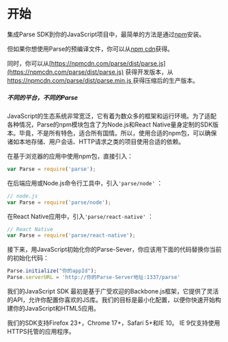 # 开始

集成Parse SDK到你的JavaScript项目中，最简单的方法是通过[npm](https://npmjs.org/parse)安装。

但如果你想使用Parse的预编译文件，你可以从[npm cdn](https://npmcdn.com/)获得。

同时，你可以从[https://npmcdn.com/parse/dist/parse.js](https://npmcdn.com/parse/dist/parse.js) 获得开发版本，从[https://npmcdn.com/parse/dist/parse.min.js ](https://npmcdn.com/parse/dist/parse.min.js)获得压缩后的生产版本。

##### 不同的平台，不同的Parse

JavaScript的生态系统非常宽泛，它有着为数众多的框架和运行环境。为了适配各种情况，Parse的npm模块包含了为Node.js和React Native量身定制的SDK版本。毕竟，不是所有特色，适合所有国情。所以，使用合适的npm包，可以确保诸如本地存储、用户会话、HTTP请求之类的项目使用合适的依赖。

在基于浏览器的应用中使用npm包，直接引入：

```js
var Parse = require('parse');
```

在后端应用或Node.js命令行工具中，引入`'parse/node'` ：

```js
// node.js
var Parse = require('parse/node');
```

在React Native应用中，引入`'parse/react-native'` ：

```js
// React Native
var Parse = require('parse/react-native');
```

接下来，用JavaScript初始化你的Parse-Sever，你应该用下面的代码替换你当前的初始化代码：

```js
Parse.initialize("你的appId");
Parse.serverURL = 'http://你的Parse-Server地址:1337/parse'
```

我们的JavaScript SDK 最初是基于广受欢迎的Backbone.js框架，它提供了灵活的API，允许你配置你喜欢的JS库。我们的目标是最小化配置，以便你快速开始构建你的JavaScript和HTML5应用。

我们的SDK支持Firefox 23+，Chrome 17+，Safari 5+和IE 10。 IE 9仅支持使用HTTPS托管的应用程序。





